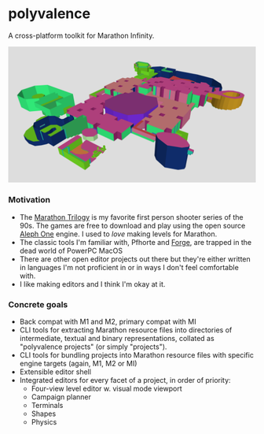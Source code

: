 # polyvalence
A cross-platform toolkit for Marathon Infinity.

![nightmares](test.png)

### Motivation
* The [Marathon Trilogy](http://trilogyrelease.bungie.org/) is my favorite first person shooter series of the 90s. The games are free to download and play using the open source [Aleph One](https://github.com/Aleph-One-Marathon/alephone) engine. I used to *love* making levels for Marathon.
* The classic tools I'm familiar with, Pfhorte and [Forge](https://www.youtube.com/watch?v=E8yqfvNc0HM), are trapped in the dead world of PowerPC MacOS
* There are other open editor projects out there but they're either written in languages I'm not proficient in or in ways I don't feel comfortable with. 
* I like making editors and I think I'm okay at it.

### Concrete goals
* Back compat with M1 and M2, primary compat with MI
* CLI tools for extracting Marathon resource files into directories of intermediate, textual and binary representations, collated as "polyvalence projects" (or simply "projects").
* CLI tools for bundling projects into Marathon resource files with specific engine targets (again, M1, M2 or MI)
* Extensible editor shell
* Integrated editors for every facet of a project, in order of priority: 
    * Four-view level editor w. visual mode viewport
    * Campaign planner
    * Terminals
    * Shapes
    * Physics